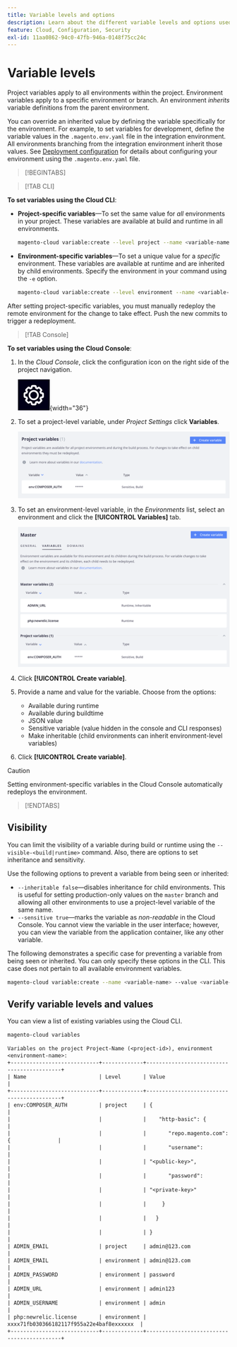 ```yaml
---
title: Variable levels and options
description: Learn about the different variable levels and options used in customizing your Adobe Commerce on cloud infrastructure project runtime environment.
feature: Cloud, Configuration, Security
exl-id: 11aa0862-94c0-47fb-946a-0148f75cc24c
---
```

# Variable levels

Project variables apply to all environments within the project. Environment variables apply to a specific environment or branch. An environment _inherits_ variable definitions from the parent environment.

You can override an inherited value by defining the variable specifically for the environment. For example, to set variables for development, define the variable values in the `.magento.env.yaml` file in the integration environment. All environments branching from the integration environment inherit those values. See [Deployment configuration](configure-env-yaml.md) for details about configuring your environment using the `.magento.env.yaml` file.

>[!BEGINTABS]

>[!TAB CLI]

**To set variables using the Cloud CLI**:

- **Project-specific variables**—To set the same value for _all_ environments in your project. These variables are available at build and runtime in all environments.

    ```bash
    magento-cloud variable:create --level project --name <variable-name> --value <variable-value>
    ```

- **Environment-specific variables**—To set a unique value for a _specific_ environment. These variables are available at runtime and are inherited by child environments. Specify the environment in your command using the `-e` option.

    ```bash
    magento-cloud variable:create --level environment --name <variable-name> --value <variable-value>
    ```

After setting project-specific variables, you must manually redeploy the remote environment for the change to take effect. Push the new commits to trigger a redeployment.

>[!TAB Console]

**To set variables using the Cloud Console**:

1. In the _Cloud Console_, click the configuration icon on the right side of the project navigation.

   ![Configure project](../../assets/icon-configure.png){width="36"}

1. To set a project-level variable, under _Project Settings_ click **Variables**.

   ![Project variables](../../assets/ui-project-variables.png)

1. To set an environment-level variable, in the _Environments_ list, select an environment and click the **[!UICONTROL Variables]** tab.

   ![Environment variables tab](../../assets/ui-environment-variables.png)

1. Click **[!UICONTROL Create variable]**.

1. Provide a name and value for the variable. Choose from the options:

   - Available during runtime
   - Available during buildtime
   - JSON value
   - Sensitive variable (value hidden in the console and CLI responses)
   - Make inheritable (child environments can inherit environment-level variables)

1. Click **[!UICONTROL Create variable]**.

>[!CAUTION]
>
>Setting environment-specific variables in the Cloud Console automatically redeploys the environment.

>[!ENDTABS]

## Visibility

You can limit the visibility of a variable during build or runtime using the `--visible-<build|runtime>` command. Also, there are options to set inheritance and sensitivity.

Use the following options to prevent a variable from being seen or inherited:

- `--inheritable false`—disables inheritance for child environments. This is useful for setting production-only values on the `master` branch and allowing all other environments to use a project-level variable of the same name.
- `--sensitive true`—marks the variable as _non-readable_ in the Cloud Console. You cannot view the variable in the user interface; however, you can view the variable from the application container, like any other variable.

The following demonstrates a specific case for preventing a variable from being seen or inherited. You can only specify these options in the CLI. This case does not pertain to all available environment variables.

```bash
magento-cloud variable:create --name <variable-name> --value <variable-value> --inheritable false --sensitive true
```

## Verify variable levels and values

You can view a list of existing variables using the Cloud CLI.

```bash
magento-cloud variables
```

```terminal
Variables on the project Project-Name (<project-id>), environment <environment-name>:
+----------------------------+-------------+-------------------------------------------+
| Name                       | Level       | Value                                     |
+----------------------------+-------------+-------------------------------------------+
| env:COMPOSER_AUTH          | project     | {                                         |
|                            |             |    "http-basic": {                        |
|                            |             |       "repo.magento.com": {               |
|                            |             |       "username":                         |
|                            |             | "<public-key>",                           |
|                            |             |       "password":                         |
|                            |             | "<private-key>"                           |
|                            |             |     }                                     |
|                            |             |   }                                       |
|                            |             | }                                         |
| ADMIN_EMAIL                | project     | admin@123.com                             |
| ADMIN_EMAIL                | environment | admin@123.com                             |
| ADMIN_PASSWORD             | environment | password                                  |
| ADMIN_URL                  | environment | admin123                                  |
| ADMIN_USERNAME             | environment | admin                                     |
| php:newrelic.license       | environment | xxxx71fb030366182117f955a22e4baf8exxxxxx  |
+----------------------------+-------------+-------------------------------------------+
```
